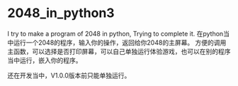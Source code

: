 # 2048_in_python3
I try to make a program of 2048 in python, Trying to complete it.
在python当中运行一个2048的程序，输入你的操作，返回给你2048的主屏幕。
方便的调用主函数，可以选择是否打印屏幕，可以自己单独运行体验游戏，也可以在别的程序当中运行，嵌入你的程序。

还在开发当中，V1.0.0版本前只能单独运行。
